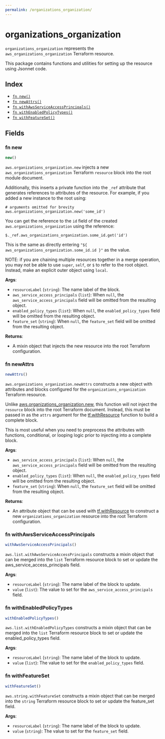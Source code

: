 ```yaml
---
permalink: /organizations_organization/
---
```


# organizations_organization

`organizations_organization` represents the `aws_organizations_organization` Terraform resource.



This package contains functions and utilities for setting up the resource using Jsonnet code.


## Index

* [`fn new()`](#fn-new)
* [`fn newAttrs()`](#fn-newattrs)
* [`fn withAwsServiceAccessPrincipals()`](#fn-withawsserviceaccessprincipals)
* [`fn withEnabledPolicyTypes()`](#fn-withenabledpolicytypes)
* [`fn withFeatureSet()`](#fn-withfeatureset)

## Fields

### fn new

```ts
new()
```


`aws.organizations_organization.new` injects a new `aws_organizations_organization` Terraform `resource`
block into the root module document.

Additionally, this inserts a private function into the `_ref` attribute that generates references to attributes of the
resource. For example, if you added a new instance to the root using:

    # arguments omitted for brevity
    aws.organizations_organization.new('some_id')

You can get the reference to the `id` field of the created `aws.organizations_organization` using the reference:

    $._ref.aws_organizations_organization.some_id.get('id')

This is the same as directly entering `"${ aws_organizations_organization.some_id.id }"` as the value.

NOTE: if you are chaining multiple resources together in a merge operation, you may not be able to use `super`, `self`,
or `$` to refer to the root object. Instead, make an explicit outer object using `local`.

**Args**:
  - `resourceLabel` (`string`): The name label of the block.
  - `aws_service_access_principals` (`list`):  When `null`, the `aws_service_access_principals` field will be omitted from the resulting object.
  - `enabled_policy_types` (`list`):  When `null`, the `enabled_policy_types` field will be omitted from the resulting object.
  - `feature_set` (`string`):  When `null`, the `feature_set` field will be omitted from the resulting object.

**Returns**:
- A mixin object that injects the new resource into the root Terraform configuration.


### fn newAttrs

```ts
newAttrs()
```


`aws.organizations_organization.newAttrs` constructs a new object with attributes and blocks configured for the `organizations_organization`
Terraform resource.

Unlike [aws.organizations_organization.new](#fn-new), this function will not inject the `resource`
block into the root Terraform document. Instead, this must be passed in as the `attrs` argument for the
[tf.withResource](https://github.com/tf-libsonnet/core/tree/main/docs#fn-withresource) function to build a complete block.

This is most useful when you need to preprocess the attributes with functions, conditional, or looping logic prior to
injecting into a complete block.

**Args**:
  - `aws_service_access_principals` (`list`):  When `null`, the `aws_service_access_principals` field will be omitted from the resulting object.
  - `enabled_policy_types` (`list`):  When `null`, the `enabled_policy_types` field will be omitted from the resulting object.
  - `feature_set` (`string`):  When `null`, the `feature_set` field will be omitted from the resulting object.

**Returns**:
  - An attribute object that can be used with [tf.withResource](https://github.com/tf-libsonnet/core/tree/main/docs#fn-withresource) to construct a new `organizations_organization` resource into the root Terraform configuration.


### fn withAwsServiceAccessPrincipals

```ts
withAwsServiceAccessPrincipals()
```

`aws.list.withAwsServiceAccessPrincipals` constructs a mixin object that can be merged into the `list`
Terraform resource block to set or update the aws_service_access_principals field.



**Args**:
  - `resourceLabel` (`string`): The name label of the block to update.
  - `value` (`list`): The value to set for the `aws_service_access_principals` field.


### fn withEnabledPolicyTypes

```ts
withEnabledPolicyTypes()
```

`aws.list.withEnabledPolicyTypes` constructs a mixin object that can be merged into the `list`
Terraform resource block to set or update the enabled_policy_types field.



**Args**:
  - `resourceLabel` (`string`): The name label of the block to update.
  - `value` (`list`): The value to set for the `enabled_policy_types` field.


### fn withFeatureSet

```ts
withFeatureSet()
```

`aws.string.withFeatureSet` constructs a mixin object that can be merged into the `string`
Terraform resource block to set or update the feature_set field.



**Args**:
  - `resourceLabel` (`string`): The name label of the block to update.
  - `value` (`string`): The value to set for the `feature_set` field.
